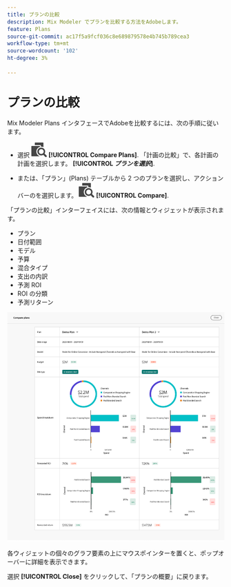 ```yaml
---
title: プランの比較
description: Mix Modeler でプランを比較する方法をAdobeします。
feature: Plans
source-git-commit: ac17f5a9fcf036c8e689879578e4b745b789cea3
workflow-type: tm+mt
source-wordcount: '102'
ht-degree: 3%

---
```



# プランの比較

Mix Modeler Plans インタフェースでAdobeを比較するには、次の手順に従います。

* 選択 ![比較](../assets/icons/Compare.svg) **[!UICONTROL Compare Plans]**. 「計画の比較」で、各計画の計画を選択します。 **[!UICONTROL _プランを選択_]**.

* または、「プラン」(Plans) テーブルから 2 つのプランを選択し、アクションバーのを選択します。 ![比較](../assets/icons/Compare.svg) **[!UICONTROL Compare]**.

「プランの比較」インターフェイスには、次の情報とウィジェットが表示されます。

* プラン
* 日付範囲
* モデル
* 予算
* 混合タイプ
* 支出の内訳
* 予測 ROI
* ROI の分類
* 予測リターン

![プランの比較](../assets/compare-plans.png)

各ウィジェットの個々のグラフ要素の上にマウスポインターを置くと、ポップオーバーに詳細を表示できます。

選択 **[!UICONTROL Close]** をクリックして、「プランの概要」に戻ります。
